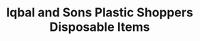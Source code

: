 ---
title: "Iqbal and Sons Plastic Shoppers Disposable Items"
url: /karachi/iqbal-and-sons-plastic-shoppers-disposable-items/
shop: Dorfladen
---